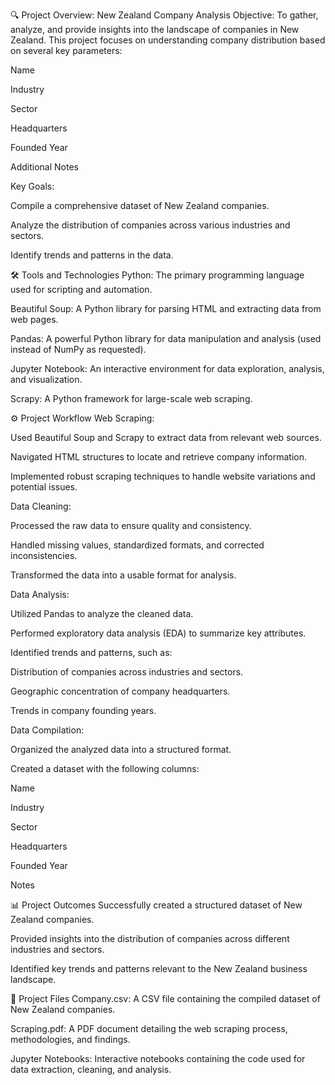 🔍 Project Overview: New Zealand Company Analysis
Objective: To gather, analyze, and provide insights into the landscape of companies in New Zealand. This project focuses on understanding company distribution based on several key parameters:

Name

Industry

Sector

Headquarters

Founded Year

Additional Notes

Key Goals:

Compile a comprehensive dataset of New Zealand companies.

Analyze the distribution of companies across various industries and sectors.

Identify trends and patterns in the data.

🛠️ Tools and Technologies
Python: The primary programming language used for scripting and automation.

Beautiful Soup: A Python library for parsing HTML and extracting data from web pages.

Pandas: A powerful Python library for data manipulation and analysis (used instead of NumPy as requested).

Jupyter Notebook: An interactive environment for data exploration, analysis, and visualization.

Scrapy: A Python framework for large-scale web scraping.

⚙️ Project Workflow
Web Scraping:

Used Beautiful Soup and Scrapy to extract data from relevant web sources.

Navigated HTML structures to locate and retrieve company information.

Implemented robust scraping techniques to handle website variations and potential issues.

Data Cleaning:

Processed the raw data to ensure quality and consistency.

Handled missing values, standardized formats, and corrected inconsistencies.

Transformed the data into a usable format for analysis.

Data Analysis:

Utilized Pandas to analyze the cleaned data.

Performed exploratory data analysis (EDA) to summarize key attributes.

Identified trends and patterns, such as:

Distribution of companies across industries and sectors.

Geographic concentration of company headquarters.

Trends in company founding years.

Data Compilation:

Organized the analyzed data into a structured format.

Created a dataset with the following columns:

Name

Industry

Sector

Headquarters

Founded Year

Notes

📊 Project Outcomes
Successfully created a structured dataset of New Zealand companies.

Provided insights into the distribution of companies across different industries and sectors.

Identified key trends and patterns relevant to the New Zealand business landscape.

📂 Project Files
Company.csv: A CSV file containing the compiled dataset of New Zealand companies.

Scraping.pdf: A PDF document detailing the web scraping process, methodologies, and findings.

Jupyter Notebooks: Interactive notebooks containing the code used for data extraction, cleaning, and analysis.
